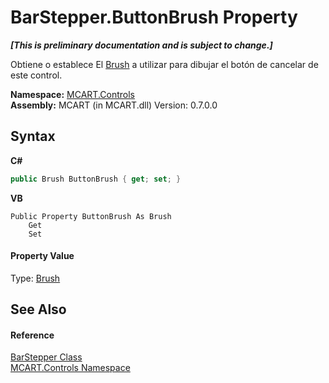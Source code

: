 # BarStepper.ButtonBrush Property 
 _**\[This is preliminary documentation and is subject to change.\]**_

Obtiene o establece El <a href="http://msdn2.microsoft.com/es-es/library/ms634880" target="_blank">Brush</a> a utilizar para dibujar el botón de cancelar de este control.

**Namespace:**&nbsp;<a href="1c9d7a8e-81d4-838a-f87d-7379b253b6ce">MCART.Controls</a><br />**Assembly:**&nbsp;MCART (in MCART.dll) Version: 0.7.0.0

## Syntax

**C#**<br />
``` C#
public Brush ButtonBrush { get; set; }
```

**VB**<br />
``` VB
Public Property ButtonBrush As Brush
	Get
	Set
```


#### Property Value
Type: <a href="http://msdn2.microsoft.com/es-es/library/ms634880" target="_blank">Brush</a>

## See Also


#### Reference
<a href="3a9891d5-804f-b575-23ca-58c714163f08">BarStepper Class</a><br /><a href="1c9d7a8e-81d4-838a-f87d-7379b253b6ce">MCART.Controls Namespace</a><br />